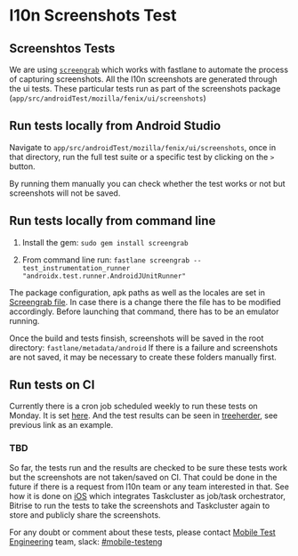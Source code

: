 # l10n Screenshots Test

## Screenshtos Tests
We are using [`screengrab`](https://docs.fastlane.tools/getting-started/android/screenshots/) which works with fastlane to automate the process of capturing screenshots.
All the l10n screenshots are generated through the ui tests. These particular tests run as part of the screenshots package (`app/src/androidTest/mozilla/fenix/ui/screenshots`)

## Run tests locally from Android Studio
Navigate to `app/src/androidTest/mozilla/fenix/ui/screenshots`, once in that directory, run the full test suite or a specific test by clicking on the `>` button.

By running them manually you can check whether the test works or not but screenshots will not be saved.

## Run tests locally from command line
1. Install the gem:
`sudo gem install screengrab`

2. From command line run:
`fastlane screengrab --test_instrumentation_runner "androidx.test.runner.AndroidJUnitRunner"`

The package configuration, apk paths as well as the locales are set in [Screengrab file](https://github.com/mozilla-mobile/fenix/blob/073fd8939067bc7a367d8db497bcf53fbd24cdd2/fastlane/Screengrabfile#L5).
In case there is a change there the file has to be modified accordingly.
Before launching that command, there has to be an emulator running.

Once the build and tests finsish, screenshots will be saved in the root directory: `fastlane/metadata/android`
If there is a failure and screenshots are not saved, it may be necessary to create these folders manually first.

## Run tests on CI
Currently there is a cron job scheduled weekly to run these tests on Monday.
It is set [here](https://github.com/mozilla-mobile/fenix/blob/5a8a7f549946fc8ad6ccf31f8c9c6bc2180aaed2/.cron.yml#L27). And the test results can be seen in [treeherder](https://treeherder.mozilla.org/jobs?repo=fenix&fromchange=67fb033f1bc8b772b64a1fda410632dd7e59450e&selectedTaskRun=NngGd-kXTtGGDpI9sMl2Bw.0), see previous link as an example.

### TBD
So far, the tests run and the results are checked to be sure these tests work but the screenshots are not taken/saved on CI. That could be done in the future if there is a request from l10n team or any team interested in that.
See how it is done on [iOS](https://github.com/mozilla-mobile/firefox-ios/wiki/Screenshots-for-Localization) which integrates Taskcluster as job/task orchestrator, Bitrise to run the tests to take the screenshots and Taskcluster again to store and publicly share the screenshots.

For any doubt or comment about these tests, please contact [Mobile Test Engineering](https://mana.mozilla.org/wiki/display/MTE/Mobile+Test+Engineering) team, slack: [#mobile-testeng](https://mozilla.slack.com/archives/C02KDDS9QM9)
